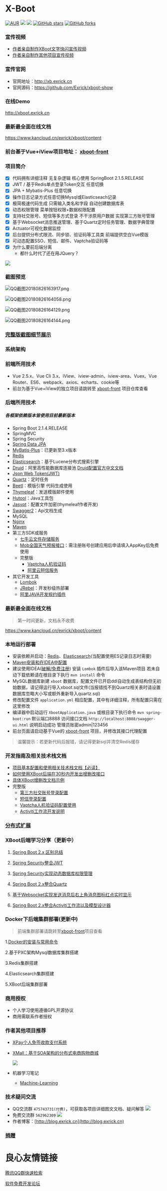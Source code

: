 # X-Boot
[![AUR](https://img.shields.io/aur/license/yaourt.svg)](https://github.com/Exrick/xmall/blob/master/License)
[![](https://img.shields.io/badge/Author-Exrick-orange.svg)](http://blog.exrick.cn)
[![](https://img.shields.io/badge/version-1.2-brightgreen.svg)](https://github.com/Exrick/x-boot)
[![GitHub stars](https://img.shields.io/github/stars/Exrick/x-boot.svg?style=social&label=Stars)](https://github.com/Exrick/x-boot)
[![GitHub forks](https://img.shields.io/github/forks/Exrick/x-boot.svg?style=social&label=Fork)](https://github.com/Exrick/x-boot)

### 宣传视频
- [作者亲自制作XBoot文字快闪宣传视频](http://www.bilibili.com/av30284667)
- [作者亲自制作其他项目宣传视频](https://www.bilibili.com/video/av23121122/)
### 宣传官网
- 官网地址：http://xb.exrick.cn
- 官网源码：https://github.com/Exrick/xboot-show
### 在线Demo
http://xboot.exrick.cn
### 最新最全面在线文档
https://www.kancloud.cn/exrick/xboot/content
### 前台基于Vue+iView项目地址： [xboot-front](https://github.com/Exrick/xboot-front)
### 项目简介 
- [x] 代码拥有详细注释 无复杂逻辑 核心使用 SpringBoot 2.1.5.RELEASE
- [x] JWT / 基于Redis单点登录Token交互 任意切换
- [x] JPA + Mybatis-Plus 任意切换
- [x] 操作日志记录方式任意切换Mysql或Elasticseach记录
- [x] 极简极速代码生成 只需输入类名和字段 自动创建数据库表
- [x] 动态权限管理 菜单按钮权限+数据权限配置
- [x] 支持社交账号、短信等多方式登录 不干涉原用户数据 实现第三方账号管理
- [x] 基于Websocket消息推送管理、基于Quartz定时任务管理、数据字典管理
- [x] Actuator可视化数据监控
- [x] 后台提供分布式限流、同步锁、验证码等工具类 前端提供空白Vue模版
- [x] 可动态配置SSO、短信、邮件、Vaptcha验证码等
- [x] 为什么要前后端分离
    - 都什么时代了还在用JQuery？ 

![](https://i.loli.net/2019/04/29/5cc70cac4b7a4.png)

### 截图预览

![QQ截图20180826163917.png](https://i.loli.net/2018/08/26/5b826868e2359.png)

![QQ截图20180826164058.png](https://i.loli.net/2018/08/26/5b8268d63d156.png)

![QQ截图20180826164129.png](https://i.loli.net/2018/08/26/5b8268dec28ee.png)

![QQ截图20180826164144.png](https://i.loli.net/2018/08/26/5b8268e6a091f.png)


### [完整版截图细节展示](https://github.com/Exrick/x-boot/wiki/%E5%AE%8C%E6%95%B4%E7%89%88%E6%88%AA%E5%9B%BE%E7%BB%86%E8%8A%82%E5%B1%95%E7%A4%BA)

### 系统架构

 

### 前端所用技术
- Vue 2.5.x、Vue Cli 3.x、iView、iview-admin、iview-area、Vuex、Vue Router、ES6、webpack、axios、echarts、cookie等
- 前台为基于Vue+iView的独立项目请跳转至 [xboot-front](https://github.com/Exrick/xboot-front) 项目仓库查看
### 后端所用技术
##### 各框架依赖版本皆使用目前最新版本
- Spring Boot 2.1.4.RELEASE
- SpringMVC
- Spring Security
- [Spring Data JPA](https://docs.spring.io/spring-data/jpa/docs/2.0.6.RELEASE/reference/html/)
- [MyBatis-Plus](http://mp.baomidou.com)：已更新至3.x版本
- [Redis](https://github.com/Exrick/xmall/blob/master/study/Redis.md)
- [Elasticsearch](https://github.com/Exrick/xmall/blob/master/study/Elasticsearch.md)：基于Lucene分布式搜索引擎
- [Druid](http://druid.io/)：阿里高性能数据库连接池 [Druid配置官方中文文档](https://github.com/alibaba/druid/tree/master/druid-spring-boot-starter)
- [Json Web Token(JWT)](https://jwt.io/)
- [Quartz](http://www.quartz-scheduler.org)：定时任务
- [Beetl](http://ibeetl.com/guide/#beetl)：模版引擎 代码生成使用
- [Thymeleaf](https://www.thymeleaf.org/)：发送模版邮件使用
- [Hutool](http://hutool.mydoc.io/)：Java工具包
- [Jasypt](https://github.com/ulisesbocchio/jasypt-spring-boot)：配置文件加密(thymeleaf作者开发)
- [Swagger2](https://github.com/Exrick/xmall/blob/master/study/Swagger2.md)：Api文档生成
- MySQL
- [Nginx](https://github.com/Exrick/xmall/blob/master/study/Nginx.md)
- [Maven](https://github.com/Exrick/xmall/blob/master/study/Maven.md)
- 第三方SDK或服务
    - [七牛云文件存储服务](https://developer.qiniu.com/kodo/sdk/1239/java)
    - [Mob全国天气预报接口](http://api.mob.com/#/apiwiki/weather)：需注册账号创建应用后申请填入AppKey后免费使用
    - 完整版
        - [Vaptcha人机验证码](https://www.vaptcha.com/)
        - [阿里云短信服务](https://dysms.console.aliyun.com)
- 其它开发工具
    - [Lombok](https://projectlombok.org/)
    - [JRebel](https://github.com/Exrick/xmall/blob/master/study/JRebel.md)：开发秒级热部署
    - [阿里JAVA开发规约插件](https://github.com/alibaba/p3c)

### 最新最全面在线文档

> 第一时间更新，文档永不收费

https://www.kancloud.cn/exrick/xboot/content

### 本地运行部署
- 安装依赖并启动：[Redis](https://github.com/Exrick/xmall/blob/master/study/Redis.md)、[Elasticsearch](https://github.com/Exrick/xmall/blob/master/study/Elasticsearch.md)(当配置使用ES记录日志时需要)
- [Maven安装和在IDEA中配置](https://github.com/Exrick/xmall/blob/master/study/Maven.md)
- 建议使用IDEA([破解/免费注册](http://idea.lanyus.com/)) 安装 `Lombok` 插件后导入该Maven项目 若未自动下载依赖请在根目录下执行 `mvn install` 命令
- MySQL数据库新建 `xboot` 数据库，配置文件已开启ddl自动生成表结构但无初始数据，请记得运行导入xboot.sql文件(当报错找不到Quartz相关表时请设置数据库忽略大小写或额外重新导入quartz.sql)
- 修改配置文件 `application.yml` 相应配置，其中有详细注释，所有配置只需在这里修改
- 编译器中启动运行 `XbootApplication.java` 或根目录下执行命令 `mvn spring-boot:run` 默认端口8888 访问接口文档 `http://localhost:8888/swagger-ui.html` 说明启动成功 管理员账密admin|123456
- 前台页面请启动基于Vue的 [xboot-front](https://github.com/Exrick/xboot-front) 项目，并修改其接口代理配置
> 温馨提示：若更新代码后报错，请记得更新sql并清空Redis缓存
### 开发指南及相关技术栈文档
- [项目基本配置和使用相关技术栈文档【必读】](https://github.com/Exrick/x-boot/wiki/%E9%A1%B9%E7%9B%AE%E5%9F%BA%E6%9C%AC%E9%85%8D%E7%BD%AE%E5%92%8C%E4%BD%BF%E7%94%A8%E7%9B%B8%E5%85%B3%E6%8A%80%E6%9C%AF%E6%A0%88%E6%96%87%E6%A1%A3%E3%80%90%E5%BF%85%E8%AF%BB%E3%80%91)
- [如何使用XBoot后端在30秒内开发出增删改接口](https://github.com/Exrick/x-boot/wiki/%E5%A6%82%E4%BD%95%E4%BD%BF%E7%94%A8XBoot%E5%90%8E%E7%AB%AF%E5%9C%A830%E7%A7%92%E5%86%85%E5%BC%80%E5%8F%91%E5%87%BA%E5%A2%9E%E5%88%A0%E6%94%B9%E6%8E%A5%E5%8F%A3)
- [具体XBoot增删改文档示例](https://github.com/Exrick/x-boot/wiki/CRUD)
- 完整版
    - [第三方社交账号登录配置](https://github.com/Exrick/x-boot/wiki/%E7%AC%AC%E4%B8%89%E6%96%B9%E7%A4%BE%E4%BA%A4%E8%B4%A6%E5%8F%B7%E7%99%BB%E5%BD%95%E9%85%8D%E7%BD%AE)
    - [短信登录配置](https://github.com/Exrick/x-boot/wiki/%E7%9F%AD%E4%BF%A1%E7%99%BB%E5%BD%95%E9%85%8D%E7%BD%AE)
    - [Vaptcha人机验证码配置使用](https://github.com/Exrick/x-boot/wiki/vaptcha%E4%BA%BA%E6%9C%BA%E9%AA%8C%E8%AF%81%E7%A0%81%E9%85%8D%E7%BD%AE%E4%BD%BF%E7%94%A8)
    - [Activiti工作流开发说明](https://github.com/Exrick/x-boot/wiki/Activiti%E5%B7%A5%E4%BD%9C%E6%B5%81%E5%BC%80%E5%8F%91%E8%AF%B4%E6%98%8E)

### [分布式扩展](https://github.com/alibaba/dubbo-spring-boot-starter/blob/master/README_zh.md)

### XBoot后端学习分享（更新中）
1. [Spring Boot 2.x 区别总结](https://github.com/Exrick/x-boot/wiki/SpringBoot2.x%E5%8C%BA%E5%88%AB%E6%80%BB%E7%BB%93)

2. [Spring Security整合JWT](https://github.com/Exrick/x-boot/wiki/SpringSecurity%E6%95%B4%E5%90%88JWT)

3. [Spring Security实现动态数据库权限管理](https://github.com/Exrick/x-boot/wiki/SpringSecurity%E5%8A%A8%E6%80%81%E6%9D%83%E9%99%90%E7%AE%A1%E7%90%86)

4. [Spring Boot 2.x整合Quartz](https://github.com/Exrick/x-boot/wiki/Spring-Boot-2.x%E6%95%B4%E5%90%88Quartz)

5. [基于Websocket实现发送消息后右上角消息图标红点实时显示](https://github.com/Exrick/x-boot/wiki/%E5%9F%BA%E4%BA%8EWebsocket%E5%AE%9E%E7%8E%B0%E5%8F%91%E9%80%81%E6%B6%88%E6%81%AF%E5%90%8E%E5%8F%B3%E4%B8%8A%E8%A7%92%E6%B6%88%E6%81%AF%E5%9B%BE%E6%A0%87%E7%BA%A2%E7%82%B9%E5%AE%9E%E6%97%B6%E6%98%BE%E7%A4%BA)

6. [Spring Boot 2.x整合Activiti工作流以及模型设计器](https://github.com/Exrick/x-boot/wiki/Spring-Boot-2.x%E6%95%B4%E5%90%88Activiti%E5%B7%A5%E4%BD%9C%E6%B5%81%E4%BB%A5%E5%8F%8A%E6%A8%A1%E5%9E%8B%E8%AE%BE%E8%AE%A1%E5%99%A8)
### Docker下后端集群部署(更新中)

> 前端集群部署请跳转至[xboot-front](https://github.com/Exrick/xboot-front)项目查看

1.[Docker的安装与常用命令](https://github.com/Exrick/x-boot/wiki/Docker%E7%9A%84%E5%AE%89%E8%A3%85%E4%B8%8E%E5%B8%B8%E7%94%A8%E5%91%BD%E4%BB%A4)

2.基于PXC架构Mysql数据库集群搭建

3.Redis集群搭建

4.Elasticsearch集群搭建

5.XBoot后端集群部署

### 商用授权
- 个人学习使用遵循GPL开源协议
- 商用需联系作者授权

### 作者其他项目推荐
- [XPay个人免签收款支付系统](https://github.com/Exrick/xpay)

- [XMall：基于SOA架构的分布式电商购物商城](https://github.com/Exrick/xmall)

    ![](https://i.loli.net/2018/07/22/5b54615b95788.jpg)

- 机器学习笔记
    - [Machine-Learning](https://github.com/Exrick/Machine-Learning)
    
### 技术疑问交流
- QQ交流群 `475743731(付费)`，可获取各项目详细图文文档、疑问解答 [![](http://pub.idqqimg.com/wpa/images/group.png)](http://shang.qq.com/wpa/qunwpa?idkey=7b60cec12ba93ebed7568b0a63f22e6e034c0d1df33125ac43ed753342ec6ce7)
- 免费交流群 `562962309` [![](http://pub.idqqimg.com/wpa/images/group.png)](http://shang.qq.com/wpa/qunwpa?idkey=52f6003e230b26addeed0ba6cf343fcf3ba5d97829d17f5b8fa5b151dba7e842)
- 作者博客：[http://blog.exrick.cn](http://blog.exrick.cn)
### [捐赠](http://xpay.exrick.cn/pay)

 # 良心友情链接

[腾讯QQ群快速检索](http://u.720life.cn/s/8cf73f7c)

[软件免费开发论坛](http://u.720life.cn/s/bbb01dc0)
